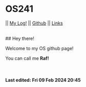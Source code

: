 ---
---

# OS241

|| [My Log!](TXT/mylog.txt) || [Github](https://github.com/DarilRaf/os241) || [Links](LINKS/)

<br>
## Hey there! 

Welcome to my OS github page!

You can call me <b>Raf!</b>

<br><b>
#### Last edited: Fri 09 Feb 2024 20:45
<br>
